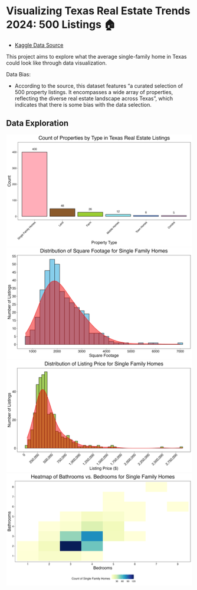 # Visualizing Texas Real Estate Trends 2024: 500 Listings 🏠

- [Kaggle Data Source](https://www.kaggle.com/datasets/kanchana1990/texas-real-estate-trends-2024-500-listings/data)

This project aims to explore what the average single-family home in Texas could look like through data visualization.

Data Bias:
- According to the source, this dataset features “a curated selection of 500 property listings. It encompasses a wide array of properties, reflecting the diverse real estate landscape across Texas”, which indicates that there is some bias with the data selection.

## Data Exploration

<img src="assets/img/count_bar_plot.png" alt="count_bar_plot">

<img src="assets/img/sqft_dist.png" alt="sqft_dist">

<img src="assets/img/price_dist.png" alt="price_dist">

<img src="assets/img/bed_vs_bath_heatmap.png" alt="bed_vs_bath_heatmap">




